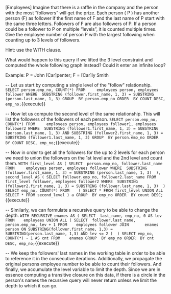 [Employees] Imagine that there is a raffle in the company and the person with the most “followers” will get the prize. Each person ( P ) has another person (F) as follower if the first name of F and the last name of P start with the same three letters. Followers of F are also followers of P. If a person could be a follower to P on multiple “levels”, it is counted multiple times. Give the employee number of person P with the largest following when counting up to 3 levels of followers.

Hint: use the WITH clause.

What would happen to this query if we lifted the 3 level constraint and computed the whole following graph instead? Could it enter an infinite loop?

Example: P = John [Car]penter; F = [Car]ly Smith


-- Let us start by computing a single level of the "follow" relationship.
``
SELECT person.emp_no, COUNT(*)
FROM     employees person, employees follower
WHERE  SUBSTRING (follower.first_name, 1, 3) = SUBSTRING (person.last_name, 1, 3)
GROUP  BY person.emp_no
ORDER  BY COUNT DESC, emp_no;
``{{execute}}

-- Now let us compute the second level of the same relationship. This will list the followers of the followers of each person.
``
SELECT person.emp_no, COUNT(*)
FROM     employees person, employees follower1, employees follower2
WHERE  SUBSTRING (follower1.first_name, 1, 3) = SUBSTRING (person.last_name, 1, 3)
                AND SUBSTRING (follower2.first_name, 1, 3) = SUBSTRING (follower1.last_name, 1, 3)
GROUP  BY person.emp_no
ORDER  BY COUNT DESC, emp_no;
``{{execute}}


-- Now in order to get all the followers for the up to 2 levels for each person we need to union the followers on the 1st level and the 2nd level and count them.
``
WITH first_level AS (
SELECT	person.emp_no, follower.last_name
FROM     employees person, employees follower
WHERE  SUBSTRING (follower.first_name, 1, 3) = SUBSTRING (person.last_name, 1, 3) 
),
second_level AS (
SELECT follower.emp_no, follower2.last_name
FROM     first_level follower, employees follower2
WHERE  SUBSTRING (follower2.first_name, 1, 3) = SUBSTRING (follower.last_name, 1, 3) 
)
SELECT emp_no, COUNT(*)
FROM    (
SELECT * FROM first_level
UNION ALL
SELECT * FROM second_level
) a
GROUP  BY emp_no
ORDER  BY count DESC;
``{{execute}}


-- Similarly, we can formulate a recursive query to be able to change the depth.
``
WITH RECURSIVE enames AS (
SELECT	last_name, emp_no, 0 AS lev FROM	employees
UNION ALL
(
SELECT	follower.last_name, person.emp_no, lev + 1
FROM    employees follower
JOIN       enames person ON SUBSTRING(follower.first_name, 1,3) = SUBSTRING(person.last_name, 1,3)
               AND lev <= 2
) 
)
SELECT emp_no, COUNT(*) - 1 AS cnt
FROM    enames
GROUP  BY emp_no
ORDER  BY cnt DESC, emp_no;
``{{execute}}


-- We keep the followers' last names in the working table in order to be able to reference it in the consecutive iterations. Additionally, we propagate the original persons employee number to be able to count their followers. And finally, we accumulate the level variable to limit the depth. Since we are in essence computing a transitive closure on this data, if there is a circle in the person's names the recursive query will never return unless we limit the depth to which it can go.